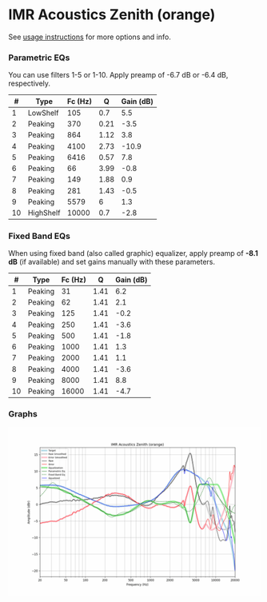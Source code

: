 # IMR Acoustics Zenith (orange)
See [usage instructions](https://github.com/jaakkopasanen/AutoEq#usage) for more options and info.

### Parametric EQs
You can use filters 1-5 or 1-10. Apply preamp of -6.7 dB or -6.4 dB, respectively.

|   # | Type      |   Fc (Hz) |    Q |   Gain (dB) |
|-----|-----------|-----------|------|-------------|
|   1 | LowShelf  |       105 | 0.7  |         5.5 |
|   2 | Peaking   |       370 | 0.21 |        -3.5 |
|   3 | Peaking   |       864 | 1.12 |         3.8 |
|   4 | Peaking   |      4100 | 2.73 |       -10.9 |
|   5 | Peaking   |      6416 | 0.57 |         7.8 |
|   6 | Peaking   |        66 | 3.99 |        -0.8 |
|   7 | Peaking   |       149 | 1.88 |         0.9 |
|   8 | Peaking   |       281 | 1.43 |        -0.5 |
|   9 | Peaking   |      5579 | 6    |         1.3 |
|  10 | HighShelf |     10000 | 0.7  |        -2.8 |

### Fixed Band EQs
When using fixed band (also called graphic) equalizer, apply preamp of **-8.1 dB** (if available) and set gains manually with these parameters.

|   # | Type    |   Fc (Hz) |    Q |   Gain (dB) |
|-----|---------|-----------|------|-------------|
|   1 | Peaking |        31 | 1.41 |         6.2 |
|   2 | Peaking |        62 | 1.41 |         2.1 |
|   3 | Peaking |       125 | 1.41 |        -0.2 |
|   4 | Peaking |       250 | 1.41 |        -3.6 |
|   5 | Peaking |       500 | 1.41 |        -1.8 |
|   6 | Peaking |      1000 | 1.41 |         1.3 |
|   7 | Peaking |      2000 | 1.41 |         1.1 |
|   8 | Peaking |      4000 | 1.41 |        -3.6 |
|   9 | Peaking |      8000 | 1.41 |         8.8 |
|  10 | Peaking |     16000 | 1.41 |        -4.7 |

### Graphs
![](./IMR%20Acoustics%20Zenith%20(orange).png)
